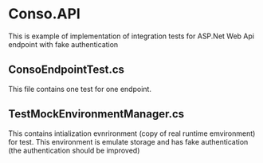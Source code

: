 # Conso.API

This is example of implementation of integration tests for ASP.Net Web Api endpoint with fake authentication

## ConsoEndpointTest.cs

This file contains one test for one endpoint.

## TestMockEnvironmentManager.cs

This contains intialization evnrironment (copy of real runtime emvironment) for test. This environment is emulate storage and has fake authentication (the authentication should be improved)
